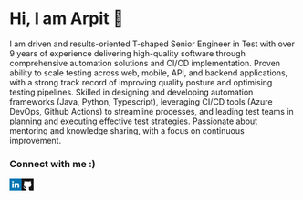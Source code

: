 # Hi, I am Arpit 👋 

I am driven and results-oriented T-shaped Senior Engineer in Test with over 9 years of experience delivering high-quality software through comprehensive automation solutions and CI/CD implementation. Proven ability to scale testing across web, mobile, API, and backend applications, with a strong track record of improving quality posture and optimising testing pipelines. Skilled in designing and developing automation frameworks (Java, Python, Typescript), leveraging CI/CD tools (Azure DevOps, Github Actions) to streamline processes, and leading test teams in planning and executing effective test strategies. Passionate about mentoring and knowledge sharing, with a focus on continuous improvement.

### Connect with me :)

<a href="www.linkedin.com/in/arpitkothari45">
  <img align="left" alt="Arpit Kothari Linkedin" width="21px" src="https://raw.githubusercontent.com/edent/SuperTinyIcons/099dc12b59179d07d534069bc8551718f786d91a/images/svg/linkedin.svg" />
</a>
<a href="https://github.com/arpitkothari-hub">
  <img align="left" alt="Arpit Kothari GitHub" width="21px" src="https://raw.githubusercontent.com/edent/SuperTinyIcons/099dc12b59179d07d534069bc8551718f786d91a/images/svg/github.svg" />
</a>
<br/><br/>
